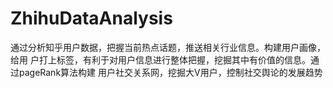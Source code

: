 # ZhihuDataAnalysis
通过分析知乎用户数据，把握当前热点话题，推送相关行业信息。构建用户画像，给用 户打上标签，有利于对用户信息进行整体把握，挖掘其中有价值的信息。通过pageRank算法构建 用户社交关系网，挖掘大V用户，控制社交舆论的发展趋势
